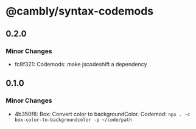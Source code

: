 # @cambly/syntax-codemods

## 0.2.0

### Minor Changes

- fc8f321: Codemods: make jscodeshift a dependency

## 0.1.0

### Minor Changes

- 4b350f8: Box: Convert color to backgroundColor. Codemod: `npx . -c box-color-to-backgroundcolor -p ~/code/path`
